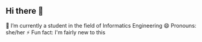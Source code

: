 ## Hi there 👋

🌱 I’m currently a student in the field of Informatics Engineering
😄 Pronouns: she/her
⚡ Fun fact: I'm fairly new to this 

<!--
**utsulasls/utsulasls** is a ✨ _special_ ✨ repository because its `README.md` (this file) appears on your GitHub profile.

Here are some ideas to get you started:

- 🌱 I’m currently a student in the field of Informatics Engineering
- 😄 Pronouns: she/her
- ⚡ Fun fact: I'm fairly new to this 
-->
